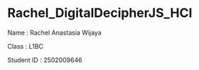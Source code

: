 # Rachel_DigitalDecipherJS_HCI


Name        : Rachel Anastasia Wijaya


Class       : L1BC


Student ID  : 2502009646
